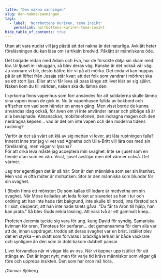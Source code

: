 ```yaml
---
title: "Den nakna sanningen"
slug: den-nakna-sanningen
tags:
  - label: 'Norrbottens Kuriren, tema Insikt'
    permalink: norrbottens-kuriren-tema-insikt
hide_table_of_contents: true
---
```

Utan att vara nudist vill jag påstå att det nakna är det naturliga. Avklätt heter föreläsningen du kan läsa om i artikeln bredvid. Påklätt är människans öde.

<!--truncate-->

Det började redan med Adam och Eva, hur de försökte dölja sin skam med löv. Ur ljuset in i skuggan, så blev deras väg. Kanske är det också vår väg. Ju vuxnare vi blir, desto bättre blir vi på att mörka. Det enda vi kan hoppas på är att löftet från Jesaja står kvar; att det folk som vandrar i mörkret ska se ett stort ljus. Eller att vi får leva så pass länge att livet klär av sig självt. Naken kom du till världen, naken ska du lämna den.

I kyrkorna finns vapenhus som förr användes för att soldaterna skulle lämna sina vapen innan de gick in. Nu är vapenhusen fyllda av bokbord och affischer om vad som händer en annan gång. Men visst borde de kunna användas idag också, för även om vi inte använder lansar och pilbåge så är alla beväpnade. Almanackan, mobiltelefonen, den indragna magen och den nerdragna kepsen… vad är det om inte vapen och den moderna tidens rustning?

Varför är det så svårt att klä av sig medan vi lever, att låta rustningen falla? Innerst inne tror jag vi vet vad Agnetha och Ulla-Britt vill lära oss med sin föreläsning, men vågar vi lyssna?  
För att orka leva måste jag acceptera min svaghet. Inte se ljuset som en fiende utan som en vän. Visst, ljuset avslöjar men det värmer också. Det värmer.

Jag tror egentligen det är så här: Stor är den människa som ser sin litenhet. Men vad vi ofta möter är motsatsen: Stor är den människa som blundar för sin svaghet.

I Bibeln finns ett mönster: De som kallas till ledare är medvetna om sin svaghet. När Mose kallades att leda folket ur slaveriet sa han i tur och ordning att han inte hade rätt bakgrund, inte skulle bli trodd, inte förstod och till sist, desperat, att han inte hade talets gåva. ”Du får ta Aron till hjälp, han kan prata.” Så blev Guds enkla lösning. Att vara två är ett gammalt knep…

Profeten Jeremia tyckte sig vara för ung, kung David för syndig, Samariska kvinnan för oren, Timoteus för oerfaren… det gemensamma för dem alla var att de, innan uppdraget, trodde att deras svaghet var en brist. Istället blev det en styrka – en skatt som förvaras i bräckliga lerkärl är både vackrare och synligare än den som är dold bakom dubbelt pansar.

Livet förvandlas när vi vågar klä av oss. När vi öppnar upp istället för att stänga av. Det är inget nytt, men för varje tid krävs människor som vågar gå före och upprepa insikten. Den som har öron må höra.

/Gunnar Sjöberg
